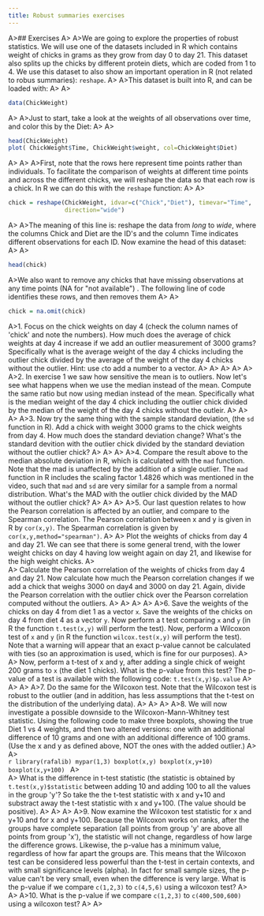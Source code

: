 ```yaml
---
title: Robust summaries exercises
---
```


A>## Exercises
A>
A>We are going to explore the properties of robust statistics. We will use one of the datasets included in R which contains weight of chicks in grams as they grow from day 0 to day 21. This dataset also splits up the chicks by different protein diets, which are coded from 1 to 4. We use this dataset to also show an important operation in R (not related to robus summaries): `reshape`.
A>
A>This dataset is built into R, and can be loaded with:
A>
A>
```r
data(ChickWeight)
```
A>
A>Just to start, take a look at the weights of all observations over time, and color this by the Diet:
A>
A>
```r
head(ChickWeight)
plot( ChickWeight$Time, ChickWeight$weight, col=ChickWeight$Diet)
```
A>
A>
A>First, note that the rows here represent time points rather than individuals. To facilitate the comparison of weights  at different time points and across the different chicks, we will reshape the data so that each row is a chick. In R we can do this with the `reshape` function:
A>
A>
```r
chick = reshape(ChickWeight, idvar=c("Chick","Diet"), timevar="Time",
                direction="wide")
```
A>
A>The meaning of this line is: reshape the data from _long_ to _wide_, where the columns Chick and Diet are the ID's and the column Time indicates different observations for each ID. Now examine the head of this dataset:
A>
A>
```r
head(chick)
```
A>We also want to remove any chicks that have missing observations at any time points (NA for "not available") . The following line of code identifies these rows, and then removes them
A>
A>
```r
chick = na.omit(chick)
```
A>1. Focus on the chick weights on day 4 (check the column names of 'chick' and note the numbers). How much does the average of chick weights at day 4 increase if we add an outlier measurement of 3000 grams? Specifically what is the average weight of the day 4 chicks including the outlier chick divided by the average of the weight of the day 4 chicks without the outlier. Hint: use `c`to add a number to a vector.
A>
A>
A>
A>
A>
A>2. In exercise 1  we saw how sensitive the mean is to outliers. Now let's see what happens when we use the median instead of the mean.  Compute the same ratio but now using median instead of the mean. Specifically what is the median weight of the day 4 chick including the outlier chick divided by the median of the weight of the day 4 chicks without the outleir.
A>
A>
A>
A>3. Now try the same thing with the sample standard deviation, (the `sd` function in R). Add a chick with weight 3000 grams to the chick weights from day 4. How much does the standard deviation change? What's the standard devition with the outlier chick divided by the standard deviation without the outlier chick?
A>
A>
A>
A>4. Compare the result above to the median absolute deviation in R, which is calculated with the `mad` function. Note that the mad is unaffected by the addition of a single outlier. The `mad` function in R includes the scaling factor 1.4826 which was mentioned in the video, such that `mad` and `sd` are very similar for a sample from a normal distribution. What's the MAD with the outlier chick divided by the MAD without the outlier chick?
A>
A>
A>
A>5. Our last question relates to how the Pearson correlation is affected by an outlier, and compare to the Spearman correlation. The Pearson correlation between x and y is given in R by `cor(x,y)`. The Spearman correlation is given by `cor(x,y,method="spearman")`. 
A>
A>    Plot the weights of chicks from day 4 and day 21. We can see that there is some general trend, with the lower weight chicks on day 4 having low weight again on day 21, and likewise for the high weight chicks.
A>    
A>    Calculate the Pearson correlation of the weights of chicks from day 4 and day 21. Now calculate how much the Pearson correlation changes if we add a chick that weighs 3000 on day4 and 3000 on day 21. Again, divide the Pearson correlation with the outlier chick over the  Pearson correlation computed without the outliers.
A>
A>
A>
A>
A>6. Save the weights of the chicks on day 4 from diet 1 as a vector `x`. Save the weights of the chicks on day 4 from diet 4 as a vector `y`. Now perform a t test comparing `x` and `y` (in R the function `t.test(x,y)` will perform the test). Now, perform a Wilcoxon test of `x` and `y` (in R the function `wilcox.test(x,y)` will perform the test). Note that a warning will appear that an exact p-value cannot be calculated with ties (so an approximation is used, which is fine for our purposes).
A>
A>    Now, perform a t-test of x and y, after adding a single chick of weight 200 grams to `x` (the diet 1 chicks). What is the p-value from this test? The p-value of a test is available with the following code: `t.test(x,y)$p.value`
A>
A>
A>
A>7. Do the same for the Wilcoxon test. Note that the Wilcoxon test is robust to the outlier (and in addition, has less assumptions that the t-test on the distribution of the underlying data).
A>
A>
A>
A>8. We will now investigate a possible downside to the Wilcoxon-Mann-Whitney test statistic. Using the following code to make three boxplots, showing the true Diet 1 vs 4 weights, and then two altered versions: one with an additional difference of 10 grams and one with an additional difference of 100 grams. (Use the x and y as defined above, NOT the ones with the added outlier.)
A>
A>    
    ```r
    library(rafalib)
    mypar(1,3)
    boxplot(x,y)
    boxplot(x,y+10)
    boxplot(x,y+100)
    ```
A>  
A>    What is the difference in t-test statistic (the statistic is obtained by `t.test(x,y)$statistic` between adding 10 and adding 100 to all the values in the group 'y'? So take the the t-test statistic with x and y+10 and substract away the t-test statistic with x and y+100. (The value should be positive).
A>
A>
A>
A>9. Now examine the Wilcoxon test statistic for x and y+10 and for x and y+100. Because the Wilcoxon works on ranks, after the groups have complete separation (all points from group 'y' are above all points from group 'x'), the statistic will not change, regardless of how large the difference grows. Likewise, the p-value has a minimum value, regardless of how far apart the groups are. This means that the Wilcoxon test can be considered less powerful than the t-test in certain contexts, and with small significance levels (alpha). In fact for small sample sizes, the p-value can't be very small, even when the difference is very large. What is the p-value if we compare `c(1,2,3)` to `c(4,5,6)` using a wilcoxon test?
A>
A>
A>10. What is the p-value if we compare `c(1,2,3)` to `c(400,500,600)` using a wilcoxon test?
A>
A>
